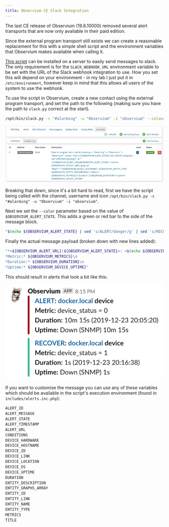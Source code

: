```yaml
---
title: Observium CE Slack Integration
---
```


The last CE release of Observium (19.8.10000) removed several alert transports that are now only available in their paid edition.

Since the external program transport still exists we can create a reasonable replacement for this with a simple shell script and the environment variables that Observium makes available when calling it.

[This script](https://gist.github.com/tom-henderson/bf672f4121ba1acf03bc7458c58f4aa6) can be installed on a server to easily send messages to slack. The only requirement is for the `SLACK_WEBHOOK_URL` environment variable to be set with the URL of the Slack webhook integration to use. How you set this will depend on your environment - in my lab I just put it in `/etc/environment`, however keep in mind that this allows all users of the system to use the webhook.

To use the script in Observium, create a new contact using the external program transport, and set the path to the following (making sure you have the path to `slack.py` correct at the start).

```bash
/opt/bin/slack.py -c "#alarming" -u "Observium" -i "observium" --colour "$(echo ${OBSERVIUM_ALERT_STATE} | sed 's/ALERT/danger/g' | sed 's/RECOVER/good/g')" -m "*<${OBSERVIUM_ALERT_URL}|${OBSERVIUM_ALERT_STATE}>: <$(echo ${OBSERVIUM_DEVICE_LINK} | grep -oE 'http[^"]*')|${OBSERVIUM_DEVICE_HOSTNAME}> ${OBSERVIUM_ENTITY_TYPE} ${OBSERVIUM_ENTITY_DESCRIPTION}*\n*Metric:* ${OBSERVIUM_METRICS}\n*Duration:* ${OBSERVIUM_DURATION}\n*Uptime:* ${OBSERVIUM_DEVICE_UPTIME}"
```

![](/assets/images/posts/config.png)

Breaking that down, since it's a bit hard to read, first we have the script being called with the channel, username and icon `/opt/bin/slack.py -c "#alarming" -u "Observium" -i "observium"`.

Next we set the `--color` parameter based on the value of `$OBSERVIUM_ALERT_STATE`. This adds a green or red bar to the side of the message block.

```bash
"$(echo ${OBSERVIUM_ALERT_STATE} | sed 's/ALERT/danger/g' | sed 's/RECOVER/good/g')"
```

Finally the actual message payload (broken down with new lines added):

```bash
"*<${OBSERVIUM_ALERT_URL}|${OBSERVIUM_ALERT_STATE}>: <$(echo ${OBSERVIUM_DEVICE_LINK} | grep -oE 'http[^"]*')|${OBSERVIUM_DEVICE_HOSTNAME}> ${OBSERVIUM_ENTITY_TYPE} ${OBSERVIUM_ENTITY_DESCRIPTION}*\n
*Metric:* ${OBSERVIUM_METRICS}\n
*Duration:* ${OBSERVIUM_DURATION}\n
*Uptime:* ${OBSERVIUM_DEVICE_UPTIME}"
```

This should result in alerts that look a bit like this:

![](/assets/images/posts/alert.png)

If you want to customise the message you can use any of these variables which should be available in the script's execution environment (found in `includes/alerts.inc.php`):

```bash
ALERT_ID
ALERT_MESSAGE
ALERT_STATE
ALERT_TIMESTAMP
ALERT_URL
CONDITIONS
DEVICE_HARDWARE
DEVICE_HOSTNAME
DEVICE_ID
DEVICE_LINK
DEVICE_LOCATION
DEVICE_OS
DEVICE_UPTIME
DURATION
ENTITY_DESCRIPTION
ENTITY_GRAPHS_ARRAY
ENTITY_ID
ENTITY_LINK
ENTITY_NAME
ENTITY_TYPE
METRICS
TITLE
```